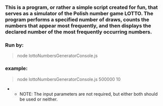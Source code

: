 ### This is a program, or rather a simple script created for fun, that serves as a simulator of the Polish number game LOTTO. The program performs a specified number of draws, counts the numbers that appear most frequently, and then displays the declared number of the most frequently occurring numbers.

### Run by:

> node lottoNumbersGeneratorConsole.js <number of draws> <number of results>

### example:

> node lottoNumbersGeneratorConsole.js 500000 10

- - NOTE: The input parameters are not required, but either both should be used or neither.
